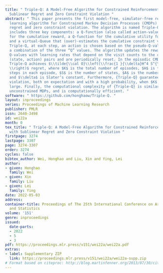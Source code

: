 ```yaml
---
title: " Triple-Q: A Model-Free Algorithm for Constrained Reinforcement Learning with
  Sublinear Regret and Zero Constraint Violation "
abstract: " This paper presents the first model-free, simulator-free reinforcement
  learning algorithm for Constrained Markov Decision Processes (CMDPs) with sublinear
  regret and zero constraint violation. The algorithm is named Triple-Q because it
  includes three key components: a Q-function (also called action-value function)
  for the cumulative reward, a Q-function for the cumulative utility for the constraint,
  and a virtual-Queue that (over)-estimates the cumulative constraint violation. Under
  Triple-Q, at each step, an action is chosen based on the pseudo-Q-value that is
  a combination of the three “Q” values. The algorithm updates the reward and utility
  Q-values with learning rates that depend on the visit counts to the corresponding
  (state, action) pairs and are periodically reset. In the episodic CMDP setting,
  Triple-Q achieves $\\tilde{\\cal O}\\left(\\frac{1 }{\\delta}H^4 S^{\\frac{1}{2}}A^{\\frac{1}{2}}K^{\\frac{4}{5}}
  \\right)$ regret, where $K$ is the total number of episodes, $H$ is the number of
  steps in each episode, $S$ is the number of states, $A$ is the number of actions,
  and $\\delta$ is Slater’s constant. Furthermore, {Triple-Q} guarantees zero constraint
  violation, both on expectation and with a high probability, when $K$ is sufficiently
  large. Finally, the computational complexity of {Triple-Q} is similar to SARSA for
  unconstrained MDPs, and is computationally efficient. "
software: " https://github.com/honghaow/Triple-Q. "
layout: inproceedings
series: Proceedings of Machine Learning Research
publisher: PMLR
issn: 2640-3498
id: wei22a
month: 0
tex_title: " Triple-Q: A Model-Free Algorithm for Constrained Reinforcement Learning
  with Sublinear Regret and Zero Constraint Violation "
firstpage: 3274
lastpage: 3307
page: 3274-3307
order: 3274
cycles: false
bibtex_author: Wei, Honghao and Liu, Xin and Ying, Lei
author:
- given: Honghao
  family: Wei
- given: Xin
  family: Liu
- given: Lei
  family: Ying
date: 2022-05-03
address:
container-title: Proceedings of The 25th International Conference on Artificial Intelligence
  and Statistics
volume: '151'
genre: inproceedings
issued:
  date-parts:
  - 2022
  - 5
  - 3
pdf: https://proceedings.mlr.press/v151/wei22a/wei22a.pdf
extras:
- label: Supplementary ZIP
  link: https://proceedings.mlr.press/v151/wei22a/wei22a-supp.zip
# Format based on citeproc: http://blog.martinfenner.org/2013/07/30/citeproc-yaml-for-bibliographies/
---
```

